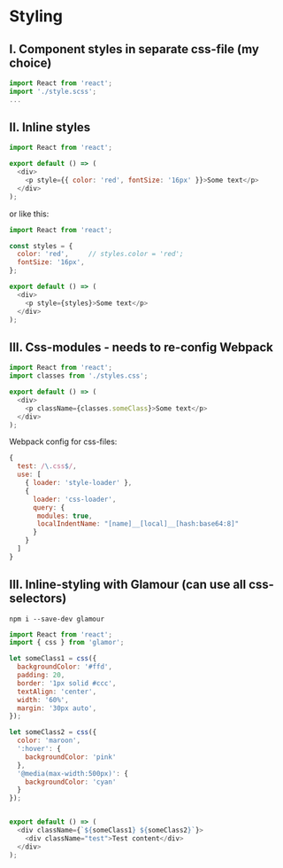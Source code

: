 # Styling

## I. Component styles in separate css-file (my choice)

```js
import React from 'react';
import './style.scss';
...
```

## II. Inline styles

```js
import React from 'react';

export default () => (
  <div>
    <p style={{ color: 'red', fontSize: '16px' }}>Some text</p>
  </div>
);
```
or like this:
```js
import React from 'react';

const styles = {
  color: 'red',     // styles.color = 'red';
  fontSize: '16px',
};

export default () => (
  <div>
    <p style={styles}>Some text</p>
  </div>
);
```

## III. Css-modules - needs to re-config Webpack
```js
import React from 'react';
import classes from './styles.css';

export default () => (
  <div>
    <p className={classes.someClass}>Some text</p>
  </div>
);
```

Webpack config for css-files:
```js
{
  test: /\.css$/,
  use: [
    { loader: 'style-loader' },
    {
      loader: 'css-loader',
      query: {
       modules: true,
       localIndentName: "[name]__[local]__[hash:base64:8]"
      }
    }
  ]
}
```

## III. Inline-styling with Glamour (can use all css-selectors)
``` npm i --save-dev glamour ```
```js
import React from 'react';
import { css } from 'glamor';

let someClass1 = css({
  backgroundColor: '#ffd',
  padding: 20,
  border: '1px solid #ccc',
  textAlign: 'center',
  width: '60%',
  margin: '30px auto',
});

let someClass2 = css({
  color: 'maroon',
  ':hover': {
    backgroundColor: 'pink'
  },
  '@media(max-width:500px)': {
    backgroundColor: 'cyan'
  }
});


export default () => (
  <div className={`${someClass1} ${someClass2}`}>
    <div className="test">Test content</div>
  </div>
);
```
